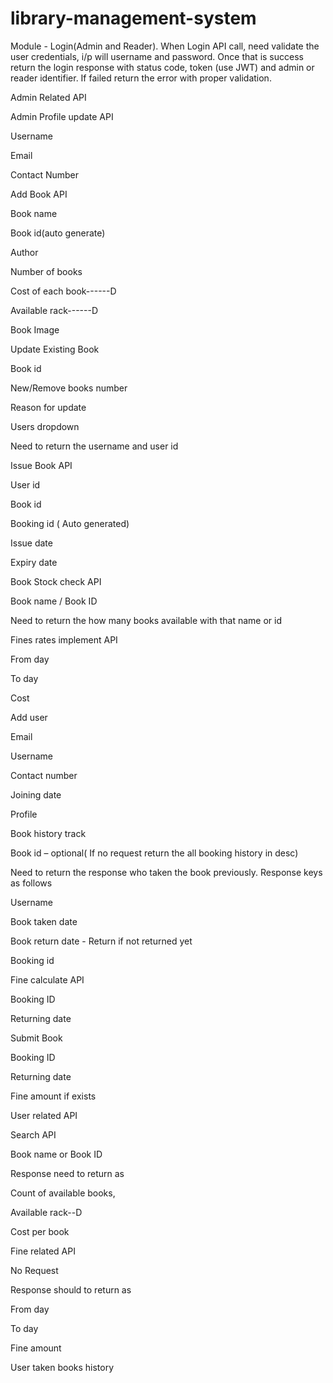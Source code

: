 ﻿# library-management-system
Module - Login(Admin and Reader). When Login API call, need validate the user credentials, i/p will username and password. Once that is success return the login response with status code, token (use JWT) and admin or reader identifier. If failed return the error with proper validation. 

Admin Related API 

Admin Profile update API     

Username 

Email 

Contact Number 

Add Book API   

Book name 

Book id(auto generate) 

Author 

Number of books 

Cost of each book------D 

Available rack------D 

Book Image 

Update Existing Book   

Book id 

New/Remove books number 

Reason for 	update 

Users dropdown 

Need to return the username and user id 

Issue Book API 

User id 

Book id 

Booking id ( Auto generated) 

Issue date 

Expiry date 

Book Stock check API 

Book name / Book ID 

Need to return the how many books available with that name or id 

Fines rates implement API 

From day 

To day 

Cost 

Add user 

Email 

Username 

Contact number 

Joining date 

Profile 

Book history track 

Book id – optional( If no request return the all booking history in desc) 

Need to return the response who taken the book previously. Response keys as follows 

Username 

Book taken date 

Book return date -  Return if not returned yet 

Booking id 

Fine calculate API 

Booking ID 

Returning date 

Submit Book 

Booking ID 

Returning date 

Fine amount if exists 

User related API 

Search API 

Book name or Book ID 

Response need to return as  

Count of available books, 

Available rack--D 

Cost per book 

Fine related API 

No Request 

Response should to return as 

From day  

To day 

Fine amount 

User taken books history 

 
